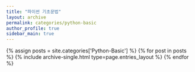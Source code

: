```yaml
---
title: "파이썬 기초문법"
layout: archive
permalink: categories/python-basic
author_profile: true
sidebar_main: true
---
```



{% assign posts = site.categories['Python-Basic'] %}
{% for post in posts %} {% include archive-single.html type=page.entries_layout %} {% endfor %}